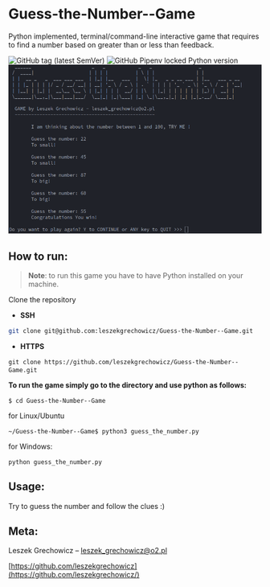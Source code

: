 # Guess-the-Number--Game

Python implemented, terminal/command-line interactive game that requires to find a number based on greater than or less than feedback.

![GitHub tag (latest SemVer)](https://img.shields.io/github/v/tag/leszekgrechowicz/Guess-the-Number--Game)
![GitHub Pipenv locked Python version](https://img.shields.io/github/pipenv/locked/python-version/leszekgrechowicz/Guess-the-Number--Game)
![](game.png) 

 
## How to run:

> **Note**: to run this game you have to have Python installed on your machine.

Clone the repository

* **SSH**
```sh
git clone git@github.com:leszekgrechowicz/Guess-the-Number--Game.git
```
* **HTTPS**
```
git clone https://github.com/leszekgrechowicz/Guess-the-Number--Game.git
```

**To run the game simply go to the directory and use python as follows:**
```
$ cd Guess-the-Number--Game
```
for Linux/Ubuntu
```
~/Guess-the-Number--Game$ python3 guess_the_number.py
```
for Windows:

```
python guess_the_number.py
```
## Usage:

Try to guess the number and follow the clues :) 

## Meta:

Leszek Grechowicz – leszek_grechowicz@o2.pl

[https://github.com/leszekgrechowicz](https://github.com/leszekgrechowicz/)